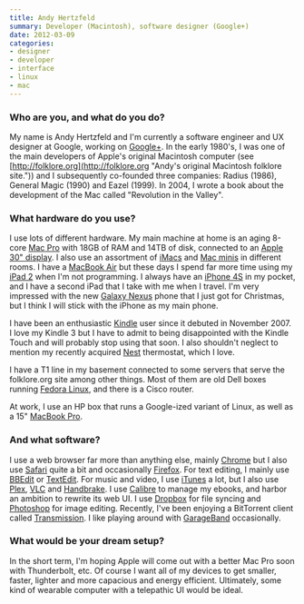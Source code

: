```yaml
---
title: Andy Hertzfeld
summary: Developer (Macintosh), software designer (Google+)
date: 2012-03-09
categories:
- designer
- developer
- interface
- linux
- mac
---
```


### Who are you, and what do you do?

My name is Andy Hertzfeld and I'm currently a software engineer and UX designer at Google, working on [Google+][google-plus]. In the early 1980's, I was one of the main developers of Apple's original Macintosh computer (see [http://folklore.org](http://folklore.org "Andy's original Macintosh folklore site.")) and I subsequently co-founded three companies: Radius (1986), General Magic (1990) and Eazel (1999). In 2004, I wrote a book about the development of the Mac called "Revolution in the Valley".

### What hardware do you use?

I use lots of different hardware. My main machine at home is an aging 8-core [Mac Pro][mac-pro] with 18GB of RAM and 14TB of disk, connected to an [Apple 30" display][cinema-display]. I also use an assortment of [iMacs][imac] and [Mac minis][mac-mini] in different rooms. I have a [MacBook Air][macbook-air] but these days I spend far more time using my [iPad 2][ipad-2] when I'm not programming. I always have an [iPhone 4S][iphone-4s] in my pocket, and I have a second iPad that I take with me when I travel. I'm very impressed with the new [Galaxy Nexus][galaxy-nexus] phone that I just got for Christmas, but I think I will stick with the iPhone as my main phone.

I have been an enthusiastic [Kindle][] user since it debuted in November 2007. I love my Kindle 3 but I have to admit to being disappointed with the Kindle Touch and will probably stop using that soon. I also shouldn't neglect to mention my recently acquired [Nest][] thermostat, which I love.

I have a T1 line in my basement connected to some servers that serve the folklore.org site among other things. Most of them are old Dell boxes running [Fedora Linux][fedora], and there is a Cisco router.

At work, I use an HP box that runs a Google-ized variant of Linux, as well as a 15" [MacBook Pro][macbook-pro].

### And what software?

I use a web browser far more than anything else, mainly [Chrome][] but I also use [Safari][] quite a bit and occasionally [Firefox][]. For text editing, I mainly use [BBEdit][] or [TextEdit][]. For music and video, I use [iTunes][] a lot, but I also use [Plex][], [VLC][] and [Handbrake][]. I use [Calibre][] to manage my ebooks, and harbor an ambition to rewrite its web UI. I use [Dropbox][] for file syncing and [Photoshop][] for image editing. Recently, I've been enjoying a BitTorrent client called [Transmission][]. I like playing around with [GarageBand][] occasionally.

### What would be your dream setup?

In the short term, I'm hoping Apple will come out with a better Mac Pro soon with Thunderbolt, etc. Of course I want all of my devices to get smaller, faster, lighter and more capacious and energy efficient. Ultimately, some kind of wearable computer with a telepathic UI would be ideal.

[bbedit]: http://www.barebones.com/products/bbedit/ "A text editor for the Mac."
[calibre]: https://calibre-ebook.com/ "An ebook library management tool."
[chrome]: https://www.google.com/intl/en/chrome/ "A WebKit-based browser, where each tab runs in its own thread."
[cinema-display]: https://en.wikipedia.org/wiki/Apple_Cinema_Display "An LCD display."
[dropbox]: https://www.dropbox.com/ "Online syncing and storage."
[fedora]: https://fedoraproject.org/ "A Linux distribution."
[firefox]: https://www.mozilla.org/en-US/firefox/new/ "A cross-platform open-source web browser."
[galaxy-nexus]: http://web.archive.org/web/20210205175044/http://www.google.com/nexus/ "An Android-based smartphone."
[garageband]: https://www.apple.com/mac/garageband/ "An audio recording and editing tool for the Mac."
[google-plus]: https://en.wikipedia.org/wiki/Google%2B "A social network."
[handbrake]: https://handbrake.fr/ "Cross-platform, open source video encoding software."
[imac]: https://www.apple.com/imac-24/ "An all-in-one computer."
[ipad-2]: https://www.apple.com/ipad/ "A tablet device."
[iphone-4s]: https://en.wikipedia.org/wiki/IPhone_4S "A smartphone."
[itunes]: https://www.apple.com/itunes/ "A jukebox application and online store."
[kindle]: http://web.archive.org/web/20230315012831/http://www.amazon.com/Kindle-Ereader-ebook-reader/dp/B007HCCNJU/ "A digital book reader."
[mac-mini]: https://www.apple.com/mac-mini/ "A small desktop computer."
[mac-pro]: https://www.apple.com/mac-pro/ "The Intel-based Mac tower computer."
[macbook-air]: https://www.apple.com/macbook-air/ "A very thin laptop."
[macbook-pro]: https://www.apple.com/macbook-pro/ "A laptop."
[nest]: https://store.google.com/us/category/connected_home?hl=en-US&GoogleNest&utm_source=nest_redirect&utm_medium=google_oo&utm_campaign=homepage "A clever thermostat."
[photoshop]: https://www.adobe.com/products/photoshop.html "A bitmap image editor."
[plex]: https://www.plex.tv/ "Media center software."
[safari]: https://www.apple.com/safari/ "A fast web browser."
[textedit]: http://web.archive.org/web/20200525165141/https://support.apple.com/en-us/HT2523 "A text editor included with Mac OS X."
[transmission]: https://transmissionbt.com/ "A BitTorrent client."
[vlc]: http://www.videolan.org/vlc/ "An open-source media player."
